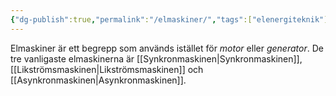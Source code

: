 ```yaml
---
{"dg-publish":true,"permalink":"/elmaskiner/","tags":["elenergiteknik"]}
---
```



Elmaskiner är ett begrepp som används istället för *motor* eller *generator*. De tre vanligaste elmaskinerna är [[Synkronmaskinen\|Synkronmaskinen]], [[Likströmsmaskinen\|Likströmsmaskinen]] och [[Asynkronmaskinen\|Asynkronmaskinen]]. 